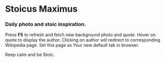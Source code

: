 
# Stoicus Maximus

### Daily photo and stoic inspiration.

Press **F5** to refresh and fetch new background photo and quote.
Hover on quote to display the author. 
Clicking on author will redirect to corresponding Wikipedia page.
Set this page as Your new default tab in browser.

Keep calm and be Stoic.

